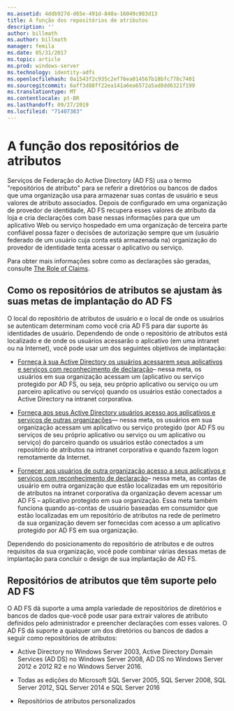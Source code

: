 ```yaml
---
ms.assetid: 4ddb927d-d65e-491d-840a-16049c083d13
title: A função dos repositórios de atributos
description: ''
author: billmath
ms.author: billmath
manager: femila
ms.date: 05/31/2017
ms.topic: article
ms.prod: windows-server
ms.technology: identity-adfs
ms.openlocfilehash: 0a1543f2c935c2ef76ea014567b18bfc778c7401
ms.sourcegitcommit: 6aff3d88ff22ea141a6ea6572a5ad8dd6321f199
ms.translationtype: MT
ms.contentlocale: pt-BR
ms.lasthandoff: 09/27/2019
ms.locfileid: "71407383"
---
```

# <a name="the-role-of-attribute-stores"></a>A função dos repositórios de atributos
Serviços de Federação do Active Directory (AD FS) usa o termo "repositórios de atributo" para se referir a diretórios ou bancos de dados que uma organização usa para armazenar suas contas de usuário e seus valores de atributo associados. Depois de configurado em uma organização de provedor de identidade, AD FS recupera esses valores de atributo da loja e cria declarações com base nessas informações para que um aplicativo Web ou serviço hospedado em uma organização de terceira parte confiável possa fazer o decisões de autorização sempre que um \(usuário federado de um usuário cuja conta está armazenada na\) organização do provedor de identidade tenta acessar o aplicativo ou serviço.  
  
Para obter mais informações sobre como as declarações são geradas, consulte [The Role of Claims](The-Role-of-Claims.md).  
  
## <a name="how-attribute-stores-fit-in-with-your-ad-fs-deployment-goals"></a>Como os repositórios de atributos se ajustam às suas metas de implantação do AD FS  
O local do repositório de atributos de usuário e o local de onde os usuários se autenticam determinam como você cria AD FS para dar suporte às identidades de usuário. Dependendo de onde o repositório de atributos está localizado e de onde os usuários acessarão o aplicativo \(em uma intranet ou na Internet\), você pode usar um dos seguintes objetivos de implantação:  
  
-   [Forneça à sua Active Directory os usuários acessarem seus aplicativos e serviços com reconhecimento de declaração](https://technet.microsoft.com/library/dd807071.aspx)– nessa meta, os usuários em sua organização acessam um \(aplicativo ou serviço protegido por AD FS, ou seja, seu próprio aplicativo ou serviço ou um parceiro aplicativo ou serviço\) quando os usuários estão conectados a Active Directory na intranet corporativa.  
  
-   [Forneça aos seus Active Directory usuários acesso aos aplicativos e serviços de outras organizações](https://technet.microsoft.com/library/dd807123.aspx)— nessa meta, os usuários em sua organização acessam um aplicativo ou serviço protegido \(por AD FS ou serviços de seu próprio aplicativo ou serviço ou um aplicativo ou serviço\) do parceiro quando os usuários estão conectados a um repositório de atributos na intranet corporativa e quando fazem logon remotamente da Internet.  
  
-   [Fornecer aos usuários de outra organização acesso a seus aplicativos e serviços com reconhecimento de declaração](https://technet.microsoft.com/library/dd807099.aspx)– nessa meta, as contas de usuário em outra organização que estão localizadas em um repositório de atributos na intranet corporativa da organização devem acessar um AD FS – aplicativo protegido em sua organização. Essa meta também funciona quando as\-contas de usuário baseadas em consumidor que estão localizadas em um repositório de atributos na rede de perímetro da sua organização devem ser fornecidas com acesso a um aplicativo protegido por AD FS em sua organização.  
  
Dependendo do posicionamento do repositório de atributos e de outros requisitos da sua organização, você pode combinar várias dessas metas de implantação para concluir o design de sua implantação de AD FS.  
  
## <a name="attribute-stores-that-are-supported-by-ad-fs"></a>Repositórios de atributos que têm suporte pelo AD FS  
O AD FS dá suporte a uma ampla variedade de repositórios de diretórios e bancos de dados que\-você pode usar para extrair valores de atributo definidos pelo administrador e preencher declarações com esses valores. O AD FS dá suporte a qualquer um dos diretórios ou bancos de dados a seguir como repositórios de atributos:  
  
-   Active Directory no Windows Server 2003, Active Directory Domain Services \(AD DS\) no Windows Server 2008, AD DS no Windows Server 2012 e 2012 R2 e no Windows Server 2016. 
  
-   Todas as edições do Microsoft SQL Server 2005, SQL Server 2008, SQL Server 2012, SQL Server 2014 e SQL Server 2016  
  
-   Repositórios de atributos personalizados  
  

